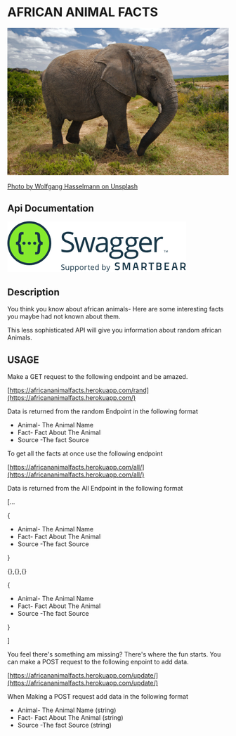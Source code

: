 # AFRICAN ANIMAL FACTS
![elephant.jpg](elephant.jpg)


[Photo by Wolfgang Hasselmann on Unsplash](https://unsplash.com/photos/yaEkTCGc6vY?utm_source=unsplash&utm_medium=referral&utm_content=creditShareLink)

## Api Documentation

[<img src="SW-logo-clr.png">](https://app.swaggerhub.com/apis-docs/otienosteve/AfricanAnimalFacts/1.0.0#/)

## Description

You think you know about african animals- Here are some interesting facts you maybe had not known about them.

This less sophisticated API will give you information about random african Animals.


## USAGE
Make a GET request to the following endpoint and be amazed.

[https://africananimalfacts.herokuapp.com/rand](https://africananimalfacts.herokuapp.com/)

Data is returned from the random Endpoint in the following format
- Animal- The Animal Name
- Fact- Fact About The Animal
- Source -The fact Source

To get all the facts at once use the following endpoint

[https://africananimalfacts.herokuapp.com/all/](https://africananimalfacts.herokuapp.com/all/)

Data is returned from the All Endpoint in the following format

[...

{
- Animal- The Animal Name 
- Fact- Fact About The Animal 
- Source -The fact Source 
  
 }

{},{},{}

{
- Animal- The Animal Name 
- Fact- Fact About The Animal 
- Source -The fact Source 
  
}

]

You feel there's something am missing? There's where the fun starts. You can make a POST request to the following enpoint to add data.

[https://africananimalfacts.herokuapp.com/update/](https://africananimalfacts.herokuapp.com/update/)

When Making a POST request add data in the following format
- Animal- The Animal Name (string)
- Fact- Fact About The Animal (string)
- Source -The fact Source (string)

